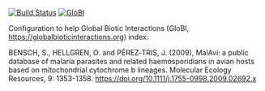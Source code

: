 [![Build Status](https://travis-ci.com/globalbioticinteractions/malavi.svg)](https://travis-ci.com/globalbioticinteractions/malavi) [![GloBI](http://api.globalbioticinteractions.org/interaction.svg?accordingTo=globi:globalbioticinteractions/malavi)](http://globalbioticinteractions.org/?accordingTo=globi:globalbioticinteractions/malavi)

Configuration to help Global Biotic Interactions (GloBI, https://globalbioticinteractions.org) index: 

BENSCH, S., HELLGREN, O. and PÉREZ‐TRIS, J. (2009), MalAvi: a public database of malaria parasites and related haemosporidians in avian hosts based on mitochondrial cytochrome b lineages. Molecular Ecology Resources, 9: 1353-1358. https://doi.org/10.1111/j.1755-0998.2009.02692.x